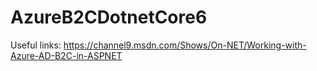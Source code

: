 # AzureB2CDotnetCore6

Useful links:
https://channel9.msdn.com/Shows/On-NET/Working-with-Azure-AD-B2C-in-ASPNET
